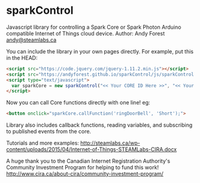 # sparkControl
Javascript library for controlling a Spark Core or Spark Photon Arduino compatible Internet of Things cloud device.
Author: Andy Forest <andy@steamlabs.ca>

You can include the library in your own pages directly. For example, put this in the HEAD:

```html
<script src="https://code.jquery.com/jquery-1.11.2.min.js"></script>
<script src="https://andyforest.github.io/sparkControl/js/sparkControl.js"></script>
<script type="text/javascript">
  var sparkCore = new sparkControl("<< Your CORE ID Here >>", "<< Your access_token here >>");
</script>
```

Now you can call Core functions directly with one line! eg:

```html
<button onclick="sparkCore.callFunction('ringDoorBell', 'Short');">
```

Library also includes callback functions, reading variables, and subscribing to published events from the core.

Tutorials and more examples:
http://steamlabs.ca/wp-content/uploads/2015/04/Internet-of-Things-STEAMLabs-CIRA.docx

A huge thank you to the Canadian Internet Registration Authority's Community Investment Program for helping to fund this work!
http://www.cira.ca/about-cira/community-investment-program/
